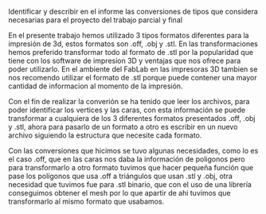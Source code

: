 Identificar y describir en el informe las conversiones de tipos que considera necesarias para el
proyecto del trabajo parcial y final

En el presente trabajo hemos utilizado 3 tipos formatos diferentes para la impresión de 3d, 
estos formatos son .off, .obj y .stl. En las transformaciones hemos preferido transformar 
todo al formato de .stl por la popularidad que tiene con los software de impresion 3D y ventajas 
que nos ofrece para poder utilizarlo. En el ambiente del FabLab en las impresoras 3D tambien se 
nos recomendo utilizar el formato de .stl porque puede contener una mayor cantidad de informacion 
al momento de la impresión.

Con el fin de realizar la converión se ha tenido que leer los archivos, para poder identificar
los vertices y las caras, con esta información se puede transformar a cualquiera de los 3 diferentes
formatos presentados .off, .obj y .stl, ahora para pasarlo de un formato a otro es escribir en
un nuevo archivo siguiendo la estructura que necesite cada formato.

Con las conversiones que hicimos se tuvo algunas necesidades, como lo es el caso .off, que en las caras 
nos daba la información de poligonos pero para transformarlo a otro formato tuvimos que hacer pequeña 
función que pase los polígonos que usa .off a triángulos que usan .stl y .obj, otra necesidad que
tuvimos fue para .stl binario, que con el uso de una librería conseguimos obtener el mesh por lo
que apartir de ahi tuvimos que transformarlo al mismo formato que usabamos.
